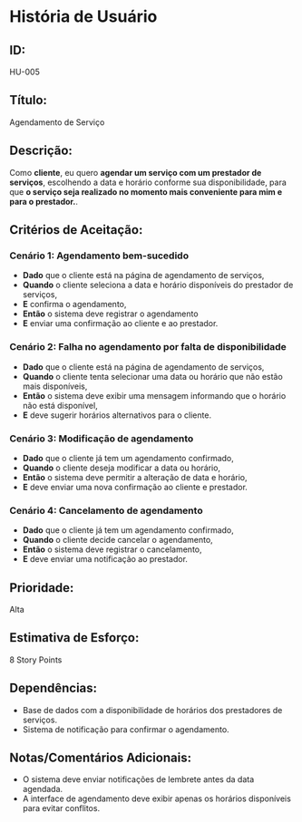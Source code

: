 # **História de Usuário**

## **ID:**  
HU-005

## **Título:**  
Agendamento de Serviço

## **Descrição:**  
Como **cliente**, eu quero **agendar um serviço com um prestador de serviços**, escolhendo a data e horário conforme sua disponibilidade, para que **o serviço seja realizado no momento mais conveniente para mim e para o prestador.**.

## **Critérios de Aceitação:**

### Cenário 1: Agendamento bem-sucedido
- **Dado** que o cliente está na página de agendamento de serviços,
- **Quando** o cliente seleciona a data e horário disponíveis do prestador de serviços,
- **E** confirma o agendamento,
- **Então** o sistema deve registrar o agendamento 
- **E** enviar uma confirmação ao cliente e ao prestador.

### Cenário 2: Falha no agendamento por falta de disponibilidade
- **Dado** que o cliente está na página de agendamento de serviços,
- **Quando** o cliente tenta selecionar uma data ou horário que não estão mais disponíveis,
- **Então** o sistema deve exibir uma mensagem informando que o horário não está disponível,
- **E** deve sugerir horários alternativos para o cliente.

### Cenário 3: Modificação de agendamento
- **Dado** que o cliente já tem um agendamento confirmado,
- **Quando** o cliente deseja modificar a data ou horário,
- **Então** o sistema deve permitir a alteração de data e horário,
- **E** deve enviar uma nova confirmação ao cliente e prestador.

### Cenário 4: Cancelamento de agendamento
- **Dado** que o cliente já tem um agendamento confirmado,
- **Quando** o cliente decide cancelar o agendamento,
- **Então** o sistema deve registrar o cancelamento,
- **E** deve enviar uma notificação ao prestador.

## **Prioridade:**  
Alta

## **Estimativa de Esforço:**  
8 Story Points

## **Dependências:**  
- Base de dados com a disponibilidade de horários dos prestadores de serviços.
- Sistema de notificação para confirmar o agendamento.

## **Notas/Comentários Adicionais:**
- O sistema deve enviar notificações de lembrete antes da data agendada.
- A interface de agendamento deve exibir apenas os horários disponíveis para evitar conflitos.
